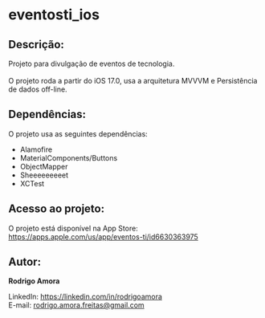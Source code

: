 # eventosti_ios
Descrição:
----------
Projeto para divulgação de eventos de tecnologia.<br><br>
O projeto roda a partir do iOS 17.0, usa a arquitetura MVVVM e Persistência de dados off-line.

Dependências:
-------------
O projeto usa as seguintes dependências:

* Alamofire
* MaterialComponents/Buttons
* ObjectMapper
* Sheeeeeeeeet
* XCTest

Acesso ao projeto:
------------------
O projeto está disponível na App Store:<br>
https://apps.apple.com/us/app/eventos-ti/id6630363975

Autor:
------
<b>Rodrigo Amora</b>

LinkedIn: https://linkedin.com/in/rodrigoamora <br>
E-mail: rodrigo.amora.freitas@gmail.com
